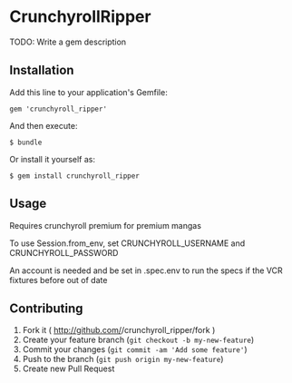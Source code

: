 # CrunchyrollRipper

TODO: Write a gem description

## Installation

Add this line to your application's Gemfile:

    gem 'crunchyroll_ripper'

And then execute:

    $ bundle

Or install it yourself as:

    $ gem install crunchyroll_ripper

## Usage

Requires crunchyroll premium for premium mangas

To use Session.from_env, set CRUNCHYROLL_USERNAME and CRUNCHYROLL_PASSWORD

An account is needed and be set in .spec.env to run the specs if the VCR fixtures before out of date

## Contributing

1. Fork it ( http://github.com/<my-github-username>/crunchyroll_ripper/fork )
2. Create your feature branch (`git checkout -b my-new-feature`)
3. Commit your changes (`git commit -am 'Add some feature'`)
4. Push to the branch (`git push origin my-new-feature`)
5. Create new Pull Request
